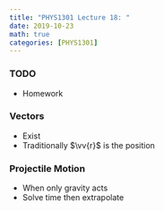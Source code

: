 ```yaml
---
title: "PHYS1301 Lecture 18: "
date: 2019-10-23
math: true 
categories: [PHYS1301]
---
```


### TODO

- Homework

### Vectors

- Exist
- Traditionally $\vv{r}$ is the position

### Projectile Motion

- When only gravity acts
- Solve time then extrapolate